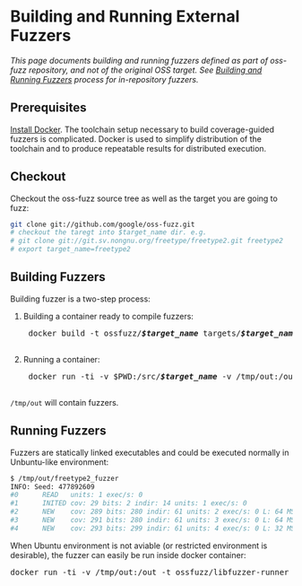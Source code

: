 # Building and Running External Fuzzers

_This page documents building and running fuzzers defined as part of oss-fuzz repository,
and not of the original OSS target._
_See [Building and Running Fuzzers](building_running_fuzzers.md) process for in-repository fuzzers._

## Prerequisites

[Install Docker](install_docker.md). The toolchain setup necessary to build coverage-guided fuzzers is complicated. Docker is used
to simplify distribution of the toolchain and to produce repeatable results for distributed execution.

## Checkout

Checkout the oss-fuzz source tree as well as the target you are going to fuzz:
```bash
git clone git://github.com/google/oss-fuzz.git
# checkout the taregt into $target_name dir. e.g. 
# git clone git://git.sv.nongnu.org/freetype/freetype2.git freetype2
# export target_name=freetype2
```

## Building Fuzzers

Building fuzzer is a two-step process:

1. Building a container ready to compile fuzzers: 
    <pre>
    docker build -t ossfuzz/<b><i>$target_name</i></b> targets/<b><i>$target_name</i></b>
    </pre>
1. Running a container:
    <pre>
    docker run -ti -v $PWD:/src/<b><i>$target_name</i></b> -v /tmp/out:/out ossfuzz/<b><i>$target_name</i></b>
    </pre>

`/tmp/out` will contain fuzzers.

## Running Fuzzers

Fuzzers are statically linked executables and could be executed normally in Unbuntu-like environment:

```bash
$ /tmp/out/freetype2_fuzzer
INFO: Seed: 477892609
#0      READ   units: 1 exec/s: 0
#1      INITED cov: 29 bits: 2 indir: 14 units: 1 exec/s: 0
#2      NEW    cov: 289 bits: 280 indir: 61 units: 2 exec/s: 0 L: 64 MS: 0 
#3      NEW    cov: 291 bits: 280 indir: 61 units: 3 exec/s: 0 L: 64 MS: 1 ChangeBit-
#4      NEW    cov: 293 bits: 299 indir: 61 units: 4 exec/s: 0 L: 32 MS: 2 ChangeBit-EraseBytes-
```

When Ubuntu environment is not aviable (or restricted environment is desirable), the fuzzer can easily be run inside docker 
container:

<pre>
docker run -ti -v /tmp/out:/out -t ossfuzz/libfuzzer-runner /out/<b><i>$fuzzer</i></b> --runs=100
</pre>

